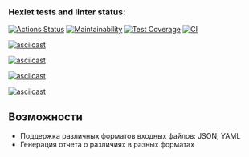 ### Hexlet tests and linter status:
[![Actions Status](https://github.com/kadashee/frontend-project-46/actions/workflows/hexlet-check.yml/badge.svg)](https://github.com/kadashee/frontend-project-46/actions)
[![Maintainability](https://api.codeclimate.com/v1/badges/43cce3b342d7100009c5/maintainability)](https://codeclimate.com/github/kadashee/frontend-project-46/maintainability)
[![Test Coverage](https://api.codeclimate.com/v1/badges/43cce3b342d7100009c5/test_coverage)](https://codeclimate.com/github/kadashee/frontend-project-46/test_coverage)
[![CI](https://github.com/kadashee/frontend-project-46/actions/workflows/ci.yml/badge.svg)](https://github.com/kadashee/frontend-project-46/actions/workflows/ci.yml)

[![asciicast](https://asciinema.org/a/vIdOVORLm6Ukuh6TIzNbSKG10.svg)](https://asciinema.org/a/vIdOVORLm6Ukuh6TIzNbSKG10)

[![asciicast](https://asciinema.org/a/odiVe53ikqUtj9jcCLJihbMxE.svg)](https://asciinema.org/a/odiVe53ikqUtj9jcCLJihbMxE)

[![asciicast](https://asciinema.org/a/VuFANAb9YhBMopS9KZMaPAST9.svg)](https://asciinema.org/a/VuFANAb9YhBMopS9KZMaPAST9)

[![asciicast](https://asciinema.org/a/Hdqx1CRO1Tq1RuNIkeD9ewsfE.svg)](https://asciinema.org/a/Hdqx1CRO1Tq1RuNIkeD9ewsfE)
## Возможности

- Поддержка различных форматов входных файлов: JSON, YAML
- Генерация отчета о различиях в разных форматах